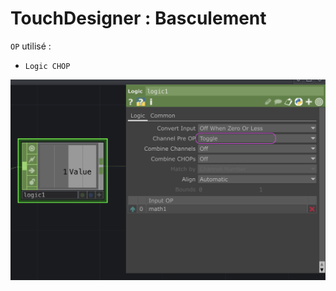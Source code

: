 # TouchDesigner : Basculement

`OP` utilisé :
- `Logic CHOP`

![Basculement (flip flop)](./basculement.png)